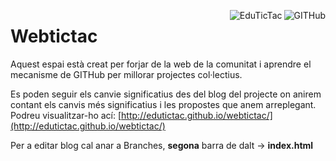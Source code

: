 <a href="https://github.com/Edutictac/webtictac" target="_blank"><img src="https://img.shields.io/badge/GITHub-built-lightgrey.svg" alt="GITHub" align="right"></a>
<a href="http://edutictac.es/" target="_blank"><img src="https://img.shields.io/badge/EduTicTac-comunity-blue.svg" alt="EduTicTac" align="right"></a>
# Webtictac

Aquest espai està creat per forjar de la web de la comunitat i aprendre el mecanisme de GITHub per millorar projectes col·lectius.

Es poden seguir els canvie significatius des del blog del projecte on anirem contant els canvis més significatius i les propostes que anem arreplegant. Podreu visualitzar-ho ací: [http://edutictac.github.io/webtictac/](http://edutictac.github.io/webtictac/)

Per a editar blog cal anar a Branches, **segona** barra de dalt → **index.html**
